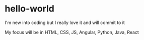 # hello-world

I'm new into coding but I really love it and will commit to it

My focus will be in HTML, CSS, JS, Angular, Python, Java, React
